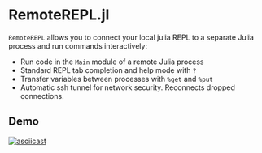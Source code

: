 # RemoteREPL.jl

`RemoteREPL` allows you to connect your local julia REPL to a separate Julia
process and run commands interactively:

* Run code in the `Main` module of a remote Julia process
* Standard REPL tab completion and help mode with `?`
* Transfer variables between processes with `%get` and `%put`
* Automatic ssh tunnel for network security. Reconnects dropped connections.

## Demo

[![asciicast](https://asciinema.org/a/422428.svg)](https://asciinema.org/a/422428)

